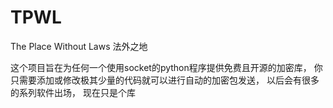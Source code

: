 # TPWL
The Place Without Laws
法外之地

这个项目旨在为任何一个使用socket的python程序提供免费且开源的加密库，
你只需要添加或修改极其少量的代码就可以进行自动的加密包发送，
以后会有很多的系列软件出场，
现在只是个库

